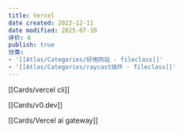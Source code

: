 ```yaml
---
title: Vercel
date created: 2022-12-11
date modified: 2025-07-10
评价: 6
publish: true
分类:
- '[[Atlas/Categories/好用网站 - fileclass]]'
- '[[Atlas/Categories/raycast插件 - fileclass]]'
---
```


[[Cards/vercel cli]]

[[Cards/v0.dev]]

[[Cards/Vercel ai gateway]]